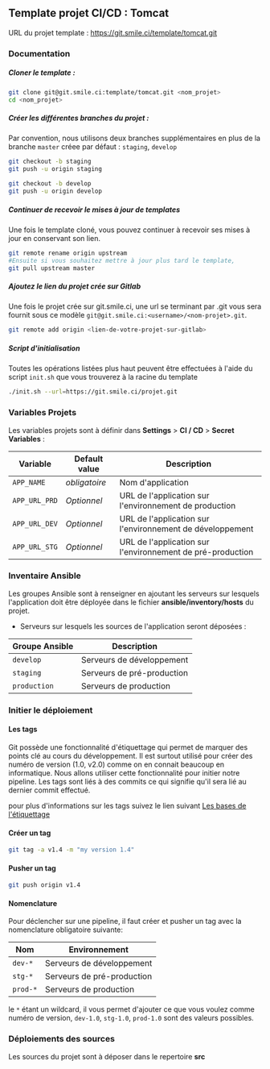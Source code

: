 ## Template projet CI/CD : Tomcat

URL du projet template : https://git.smile.ci/template/tomcat.git

### Documentation

##### Cloner le template :

```bash
git clone git@git.smile.ci:template/tomcat.git <nom_projet>
cd <nom_projet>
```

##### Créer les différentes branches du projet :
Par convention, nous utilisons deux branches supplémentaires en plus de la branche `master` créee par défaut : `staging`, `develop`
```bash
git checkout -b staging
git push -u origin staging

git checkout -b develop
git push -u origin develop
```

##### Continuer de recevoir le mises à jour de templates
Une fois le template cloné, vous pouvez continuer à recevoir ses mises à jour en conservant son lien.
```bash
git remote rename origin upstream
#Ensuite si vous souhaitez mettre à jour plus tard le template,
git pull upstream master
```

##### Ajoutez le lien du projet crée sur Gitlab
Une fois le projet crée sur git.smile.ci, une url se terminant par .git vous sera fournit sous ce modèle `git@git.smile.ci:<username>/<nom-projet>.git`.

```bash
git remote add origin <lien-de-votre-projet-sur-gitlab>
```

##### Script d'initialisation
Toutes les opérations listées plus haut peuvent être effectuées à l'aide du script `init.sh` que vous trouverez à la racine du template
```bash
./init.sh --url=https://git.smile.ci/projet.git
```


### Variables Projets

Les variables projets sont à définir dans **Settings** > **CI / CD** > **Secret Variables** :

Variable | Default value | Description
---------|---------------|-----------------------
`APP_NAME` | _obligatoire_ | Nom d'application
`APP_URL_PRD` | _Optionnel_  | URL de l'application sur l'environnement de production
`APP_URL_DEV` | _Optionnel_ | URL de l'application sur l'environnement de développement
`APP_URL_STG` | _Optionnel_ | URL de l'application sur l'environnement de pré-production


### Inventaire Ansible

Les groupes Ansible sont à renseigner en ajoutant les serveurs sur lesquels l'application doit être déployée dans le fichier **ansible/inventory/hosts** du projet.

  * Serveurs sur lesquels les sources de l'application seront déposées :

Groupe Ansible | Description
---------------|--------------
`develop` | Serveurs de développement
`staging` | Serveurs de pré-production
`production` | Serveurs de production

### Initier le déploiement

#### Les tags
Git possède une fonctionnalité d'étiquettage qui permet de marquer des points clé au cours du développement. Il est surtout utilisé pour créer des numéro de version (1.0, v2.0) comme on en connait beaucoup en informatique. Nous allons utiliser cette fonctionnalité pour initier notre pipeline. Les tags sont liés à des commits ce qui signifie qu'il sera lié au dernier commit effectué.

pour plus d'informations sur les tags suivez le lien suivant [Les bases de l'étiquettage](https://git-scm.com/book/fr/v1/Les-bases-de-Git-%C3%89tiquetage)

#### Créer un tag 
```bash
git tag -a v1.4 -m "my version 1.4"
```

#### Pusher un tag 
```bash
git push origin v1.4
```
#### Nomenclature
Pour déclencher sur une pipeline, il faut créer et pusher un tag avec la nomenclature obligatoire suivante:

Nom | Environnement
---------------|--------------
`dev-*` | Serveurs de développement
`stg-*` | Serveurs de pré-production
`prod-*` | Serveurs de production

le `*` étant un wildcard, il vous permet d'ajouter ce que vous voulez comme numéro de version, `dev-1.0`, `stg-1.0`, `prod-1.0` sont des valeurs possibles.


### Déploiements des sources

Les sources du projet sont à déposer dans le repertoire **src**

